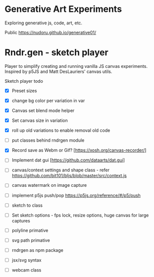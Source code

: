 # Generative Art Experiments 

Exploring generative js, code, art, etc.

Public https://nudoru.github.io/generative01/

# Rndr.gen - sketch player

Player to simplify creating and running vanilla JS canvas experiments. Inspired by p5JS and Matt DesLauriers' canvas utils.

Sketch player todo

- [x]  Preset sizes
- [x]  change bg color per variation in var
- [x]  Canvas set blend mode helper 
- [x]  Set canvas size in variation
- [x] roll up old variations to enable removal old code
- [ ] put classes behind rndrgen module
- [x] Record save as Webm or Gif? [https://xosh.org/canvas-recorder/]
- [ ] Implement dat gui [https://github.com/dataarts/dat.gui]
- [ ] canvas/context settings and shape class - refer https://github.com/bit101/bljs/blob/master/src/context.js
- [ ] canvas watermark on image capture
- [ ] implement p5js push/pop https://p5js.org/reference/#/p5/push
- [ ] sketch to class
- [ ] Set sketch options - fps lock, resize options, huge canvas for large captures
- [ ] polyline primative
- [ ] svg path primative
- [ ] rndrgen as npm package
- [ ] jsx/svg syntax
- [ ] webcam class


